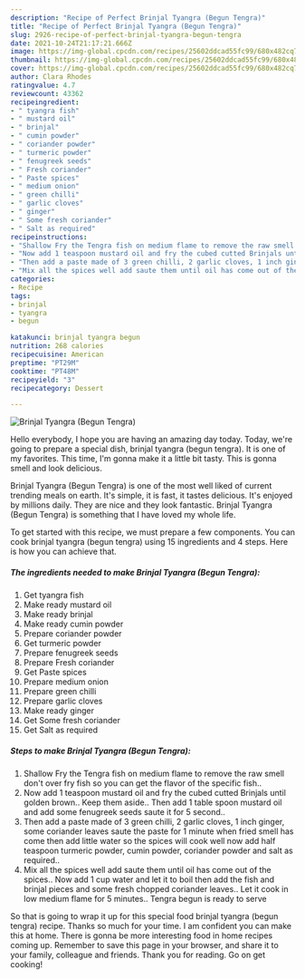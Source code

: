 ```yaml
---
description: "Recipe of Perfect Brinjal Tyangra (Begun Tengra)"
title: "Recipe of Perfect Brinjal Tyangra (Begun Tengra)"
slug: 2926-recipe-of-perfect-brinjal-tyangra-begun-tengra
date: 2021-10-24T21:17:21.666Z
image: https://img-global.cpcdn.com/recipes/25602ddcad55fc99/680x482cq70/brinjal-tyangra-begun-tengra-recipe-main-photo.jpg
thumbnail: https://img-global.cpcdn.com/recipes/25602ddcad55fc99/680x482cq70/brinjal-tyangra-begun-tengra-recipe-main-photo.jpg
cover: https://img-global.cpcdn.com/recipes/25602ddcad55fc99/680x482cq70/brinjal-tyangra-begun-tengra-recipe-main-photo.jpg
author: Clara Rhodes
ratingvalue: 4.7
reviewcount: 43362
recipeingredient:
- " tyangra fish"
- " mustard oil"
- " brinjal"
- " cumin powder"
- " coriander powder"
- " turmeric powder"
- " fenugreek seeds"
- " Fresh coriander"
- " Paste spices"
- " medium onion"
- " green chilli"
- " garlic cloves"
- " ginger"
- " Some fresh coriander"
- " Salt as required"
recipeinstructions:
- "Shallow Fry the Tengra fish on medium flame to remove the raw smell don&#39;t over fry fish so you can get the flavor of the specific fish.."
- "Now add 1 teaspoon mustard oil and fry the cubed cutted Brinjals until golden brown.. Keep them aside.. Then add 1 table spoon mustard oil and add some fenugreek seeds saute it for 5 second.."
- "Then add a paste made of 3 green chilli, 2 garlic cloves, 1 inch ginger, some coriander leaves saute the paste for 1 minute when fried smell has come then add little water so the spices will cook well now add half teaspoon turmeric powder, cumin powder, coriander powder and salt as required.."
- "Mix all the spices well add saute them until oil has come out of the spices.. Now add 1 cup water and let it to boil then add the fish and brinjal pieces and some fresh chopped coriander leaves.. Let it cook in low medium flame for 5 minutes.. Tengra begun is ready to serve"
categories:
- Recipe
tags:
- brinjal
- tyangra
- begun

katakunci: brinjal tyangra begun 
nutrition: 268 calories
recipecuisine: American
preptime: "PT29M"
cooktime: "PT48M"
recipeyield: "3"
recipecategory: Dessert

---
```



![Brinjal Tyangra (Begun Tengra)](https://img-global.cpcdn.com/recipes/25602ddcad55fc99/680x482cq70/brinjal-tyangra-begun-tengra-recipe-main-photo.jpg)

Hello everybody, I hope you are having an amazing day today. Today, we're going to prepare a special dish, brinjal tyangra (begun tengra). It is one of my favorites. This time, I'm gonna make it a little bit tasty. This is gonna smell and look delicious.

Brinjal Tyangra (Begun Tengra) is one of the most well liked of current trending meals on earth. It's simple, it is fast, it tastes delicious. It's enjoyed by millions daily. They are nice and they look fantastic. Brinjal Tyangra (Begun Tengra) is something that I have loved my whole life.




To get started with this recipe, we must prepare a few components. You can cook brinjal tyangra (begun tengra) using 15 ingredients and 4 steps. Here is how you can achieve that.

<!--inarticleads1-->

##### The ingredients needed to make Brinjal Tyangra (Begun Tengra):

1. Get  tyangra fish
1. Make ready  mustard oil
1. Make ready  brinjal
1. Make ready  cumin powder
1. Prepare  coriander powder
1. Get  turmeric powder
1. Prepare  fenugreek seeds
1. Prepare  Fresh coriander
1. Get  Paste spices
1. Prepare  medium onion
1. Prepare  green chilli
1. Prepare  garlic cloves
1. Make ready  ginger
1. Get  Some fresh coriander
1. Get  Salt as required




<!--inarticleads2-->

##### Steps to make Brinjal Tyangra (Begun Tengra):

1. Shallow Fry the Tengra fish on medium flame to remove the raw smell don&#39;t over fry fish so you can get the flavor of the specific fish..
1. Now add 1 teaspoon mustard oil and fry the cubed cutted Brinjals until golden brown.. Keep them aside.. Then add 1 table spoon mustard oil and add some fenugreek seeds saute it for 5 second..
1. Then add a paste made of 3 green chilli, 2 garlic cloves, 1 inch ginger, some coriander leaves saute the paste for 1 minute when fried smell has come then add little water so the spices will cook well now add half teaspoon turmeric powder, cumin powder, coriander powder and salt as required..
1. Mix all the spices well add saute them until oil has come out of the spices.. Now add 1 cup water and let it to boil then add the fish and brinjal pieces and some fresh chopped coriander leaves.. Let it cook in low medium flame for 5 minutes.. Tengra begun is ready to serve




So that is going to wrap it up for this special food brinjal tyangra (begun tengra) recipe. Thanks so much for your time. I am confident you can make this at home. There is gonna be more interesting food in home recipes coming up. Remember to save this page in your browser, and share it to your family, colleague and friends. Thank you for reading. Go on get cooking!
